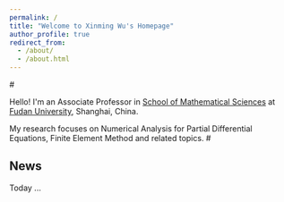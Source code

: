 ```yaml
---
permalink: /
title: "Welcome to Xinming Wu's Homepage"
author_profile: true
redirect_from: 
  - /about/
  - /about.html
---
```


#<div class="text-justify">
Hello! I'm an Associate Professor in [School of Mathematical Sciences](https://math.fudan.edu.cn) at [Fudan University](https://www.fudan.edu.cn), Shanghai, China.

My research focuses on Numerical Analysis for Partial Differential Equations, Finite Element Method and related topics.
#</div>

## News

Today ...
